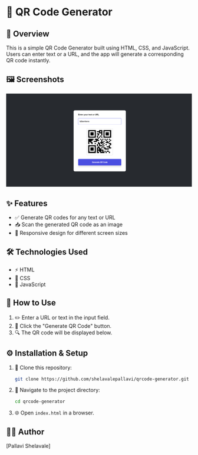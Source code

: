 # 📱 QR Code Generator

## 🌟 Overview
This is a simple QR Code Generator built using HTML, CSS, and JavaScript. Users can enter text or a URL, and the app will generate a corresponding QR code instantly.

## 🖼 Screenshots
![QR Code Generator Screenshot](home.png)

## ✨ Features
- ✅ Generate QR codes for any text or URL
- 📥 Scan the generated QR code as an image
- 📱 Responsive design for different screen sizes

## 🛠 Technologies Used
- ⚡ HTML
- 🎨 CSS
- 🎯 JavaScript

## 🚀 How to Use
1. ✏️ Enter a URL or text in the input field.
2. 🔘 Click the "Generate QR Code" button.
3. 🔍 The QR code will be displayed below.

## ⚙️ Installation & Setup
1. 📂 Clone this repository:
   ```sh
   git clone https://github.com/shelavalepallavi/qrcode-generator.git
   ```
2. 📌 Navigate to the project directory:
   ```sh
   cd qrcode-generator
   ```
3. 🌐 Open `index.html` in a browser.




## 👨‍💻 Author
[Pallavi Shelavale]

